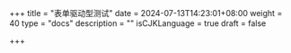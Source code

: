 +++
title = "表单驱动型测试"
date = 2024-07-13T14:23:01+08:00
weight = 40
type = "docs"
description = ""
isCJKLanguage = true
draft = false

+++

